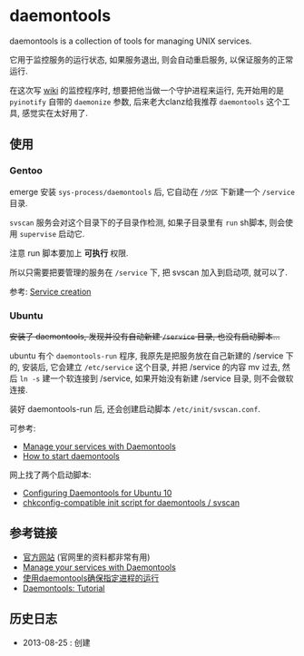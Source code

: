<!-- title : daemontools -->

# daemontools #

daemontools is a collection of tools for managing UNIX services.

它用于监控服务的运行状态, 如果服务退出, 则会自动重启服务, 以保证服务的正常运行.

在这次写 [wiki](https://github.com/tankywoo/wiki) 的监控程序时, 想要把他当做一个守护进程来运行, 先开始用的是 `pyinotify` 自带的 `daemonize` 参数, 后来老大clanz给我推荐 `daemontools` 这个工具, 感觉实在太好用了.


## 使用 ##

### Gentoo ###
emerge 安装 `sys-process/daemontools` 后, 它自动在 `/分区` 下新建一个 `/service` 目录. 

`svscan` 服务会对这个目录下的子目录作检测, 如果子目录里有 `run` sh脚本, 则会使用 `supervise` 启动它.

注意 run 脚本要加上 **可执行** 权限.

所以只需要把要管理的服务在 `/service` 下, 把 svscan 加入到启动项, 就可以了.

参考: [Service creation](http://cr.yp.to/daemontools/faq/create.html)

### Ubuntu ###
<strike>安装了 daemontools, 发现并没有自动新建 `/service` 目录, 也没有启动脚本...</strike>

ubuntu 有个 `daemontools-run` 程序, 我原先是把服务放在自己新建的 /service 下的, 安装后, 它会建立 `/etc/service` 这个目录, 并把 /service 的内容 mv 过去, 然后 `ln -s` 建一个软连接到 /service, 如果开始没有新建 /service 目录, 则不会做软连接.

装好 daemontools-run 后, 还会创建启动脚本 `/etc/init/svscan.conf`.

可参考:

* [Manage your services with Daemontools](http://isotope11.com/blog/manage-your-services-with-daemontools)
* [How to start daemontools](http://cr.yp.to/daemontools/start.html)

网上找了两个启动脚本:

* [Configuring Daemontools for Ubuntu 10](https://gist.github.com/gregory80/563598)
* [chkconfig-compatible init script for daemontools / svscan](https://blog.darmasoft.net/2011/06/24/chkconfig-compatible-daemontools-init-script.html)

## 参考链接 ##

* [官方网站](http://cr.yp.to/daemontools.html) (官网里的资料都非常有用)
* [Manage your services with Daemontools](http://isotope11.com/blog/manage-your-services-with-daemontools)
* [使用daemontools确保指定进程的运行](http://idaemon.net/post-797.html)
* [Daemontools: Tutorial](http://blog.teksol.info/pages/daemontools/tutorial)

## 历史日志 ##

* 2013-08-25 : 创建
